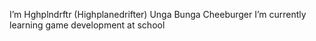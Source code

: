 I’m Hghplndrftr (Highplanedrifter)
Unga Bunga Cheeburger
I’m currently learning game development at school


<!---
Hghplndrftr/Hghplndrftr is a ✨ special ✨ repository because its `README.md` (this file) appears on your GitHub profile.
You can click the Preview link to take a look at your changes.
--->
